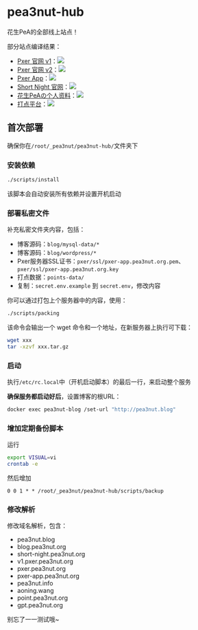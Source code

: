 # pea3nut-hub

花生PeA的全部线上站点！

部分站点编译结果：

- [Pxer 官网 v1](http://v1.pxer.pea3nut.org/)：[<img src="https://api.travis-ci.org/pea3nut/pxer-homepage.svg?branch=master" />](https://github.com/pea3nut/pxer-homepage)
- [Pxer 官网 v2](http://pxer.pea3nut.org/)：[<img src="https://www.travis-ci.org/pea3nut/pxer-homepage-2.svg?branch=master" />](https://github.com/pea3nut/pxer-homepage)
- [Pxer App](https://pxer-app.pea3nut.org/)：[<img src="https://www.travis-ci.org/FoXZilla/Pxer.svg?branch=dev" />](https://github.com/FoXZilla/Pxer)
- [Short Night 官网](http://short-night.pea3nut.org/)：[<img src="https://api.travis-ci.org/FoXZilla/short-night-homepage.svg?branch=master" />](https://github.com/FoXZilla/short-night-homepage)
- [花生PeAの个人资料](http://pea3nut.info/)：[<img src="https://api.travis-ci.org/pea3nut/pea3nut-info.svg?branch=master" />](https://github.com/pea3nut/pea3nut-info)
- [打点平台](http://point.pea3nut.org/)：[<img src="https://api.travis-ci.org/pea3nut/point-hub.svg?branch=master" />](https://github.com/pea3nut/point-hub)

## 首次部署

确保你在`/root/_pea3nut/pea3nut-hub/`文件夹下

### 安装依赖

```bash
./scripts/install
```

该脚本会自动安装所有依赖并设置开机启动

### 部署私密文件

补充私密文件夹内容，包括：

- 博客源码：`blog/mysql-data/*`
- 博客源码：`blog/wordpress/*`
- Pxer服务器SSL证书：`pxer/ssl/pxer-app.pea3nut.org.pem`、`pxer/ssl/pxer-app.pea3nut.org.key`
- 打点数据：`points-data/`
- 复制：`secret.env.example` 到 `secret.env`，修改内容

你可以通过打包上个服务器中的内容，使用：

```bash
./scripts/packing
```

该命令会输出一个 wget 命令和一个地址，在新服务器上执行可下载：

```bash
wget xxx
tar -xzvf xxx.tar.gz
```

### 启动


执行`/etc/rc.local`中（开机启动脚本）的最后一行，来启动整个服务

**确保服务都启动好后**，设置博客的根URL：

```bash
docker exec pea3nut-blog /set-url "http://pea3nut.blog"
```

### 增加定期备份脚本

运行

```bash
export VISUAL=vi
crontab -e
```

然后增加

```
0 0 1 * * /root/_pea3nut/pea3nut-hub/scripts/backup
```

### 修改解析

修改域名解析，包含：
- pea3nut.blog
- blog.pea3nut.org
- short-night.pea3nut.org
- v1.pxer.pea3nut.org
- pxer.pea3nut.org
- pxer-app.pea3nut.org
- pea3nut.info
- aoning.wang
- point.pea3nut.org
- gpt.pea3nut.org

别忘了一一测试哦~
